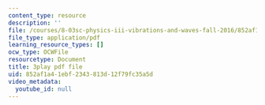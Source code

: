 ```yaml
---
content_type: resource
description: ''
file: /courses/8-03sc-physics-iii-vibrations-and-waves-fall-2016/852af1a41ebf2343813d12f79fc35a5d_VkbtIDSHfSc.pdf
file_type: application/pdf
learning_resource_types: []
ocw_type: OCWFile
resourcetype: Document
title: 3play pdf file
uid: 852af1a4-1ebf-2343-813d-12f79fc35a5d
video_metadata:
  youtube_id: null
---
```

